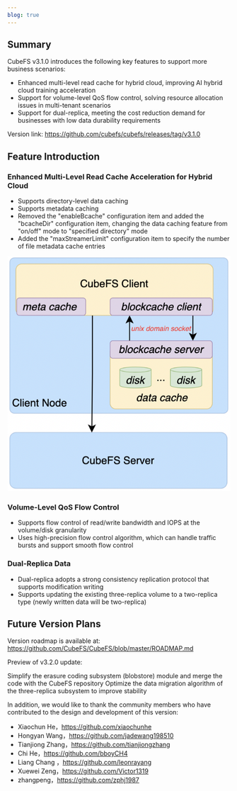 ```yaml
---
blog: true
---
```


## Summary

CubeFS v3.1.0 introduces the following key features to support more business scenarios:

- Enhanced multi-level read cache for hybrid cloud, improving AI hybrid cloud training acceleration
- Support for volume-level QoS flow control, solving resource allocation issues in multi-tenant scenarios
- Support for dual-replica, meeting the cost reduction demand for businesses with low data durability requirements

Version link: https://github.com/cubefs/cubefs/releases/tag/v3.1.0

## Feature Introduction

### Enhanced Multi-Level Read Cache Acceleration for Hybrid Cloud

- Supports directory-level data caching
- Supports metadata caching
- Removed the "enableBcache" configuration item and added the "bcacheDir" configuration item, changing the data caching feature from "on/off" mode to "specified directory" mode
- Added the "maxStreamerLimit" configuration item to specify the number of file metadata cache entries

![ar](/images/blog/v31001.png)

### Volume-Level QoS Flow Control

- Supports flow control of read/write bandwidth and IOPS at the volume/disk granularity
- Uses high-precision flow control algorithm, which can handle traffic bursts and support smooth flow control

### Dual-Replica Data

- Dual-replica adopts a strong consistency replication protocol that supports modification writing
- Supports updating the existing three-replica volume to a two-replica type (newly written data will be two-replica)

## Future Version Plans

Version roadmap is available at: https://github.com/CubeFS/CubeFS/blob/master/ROADMAP.md

Preview of v3.2.0 update:

Simplify the erasure coding subsystem (blobstore) module and merge the code with the CubeFS repository
Optimize the data migration algorithm of the three-replica subsystem to improve stability

In addition, we would like to thank the community members who have contributed to the design and development of this version:
- Xiaochun He，https://github.com/xiaochunhe
- Hongyan Wang，https://github.com/jadewang198510
- Tianjiong Zhang，https://github.com/tianjiongzhang
- Chi He，https://github.com/bboyCH4
- Liang Chang ，https://github.com/leonrayang
- Xuewei Zeng，https://github.com/Victor1319
- zhangpeng，https://github.com/zphj1987
